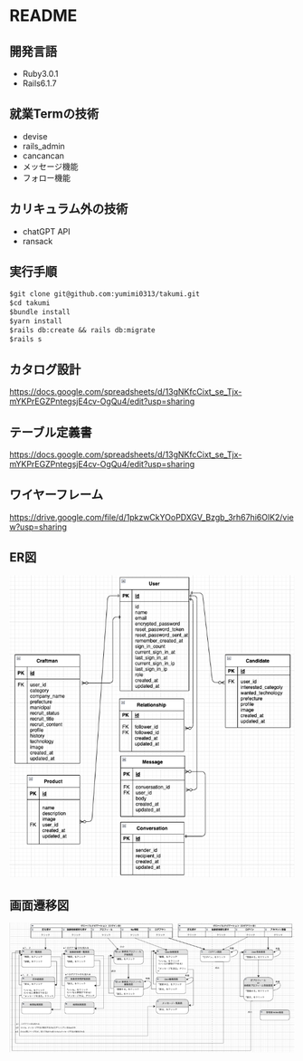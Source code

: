 # README
## 開発言語
- Ruby3.0.1
- Rails6.1.7

## 就業Termの技術
- devise
- rails_admin
- cancancan
- メッセージ機能
- フォロー機能

## カリキュラム外の技術
- chatGPT API
- ransack

## 実行手順
```
$git clone git@github.com:yumimi0313/takumi.git
$cd takumi
$bundle install
$yarn install 
$rails db:create && rails db:migrate
$rails s
```

## カタログ設計
https://docs.google.com/spreadsheets/d/13gNKfcCixt_se_Tjx-mYKPrEGZPntegsjE4cv-OgQu4/edit?usp=sharing

## テーブル定義書
https://docs.google.com/spreadsheets/d/13gNKfcCixt_se_Tjx-mYKPrEGZPntegsjE4cv-OgQu4/edit?usp=sharing


## ワイヤーフレーム
https://drive.google.com/file/d/1pkzwCkYOoPDXGV_Bzgb_3rh67hi6OlK2/view?usp=sharing

## ER図
![ER図](/er.png)

## 画面遷移図
![画面遷移図](/diagram.png)